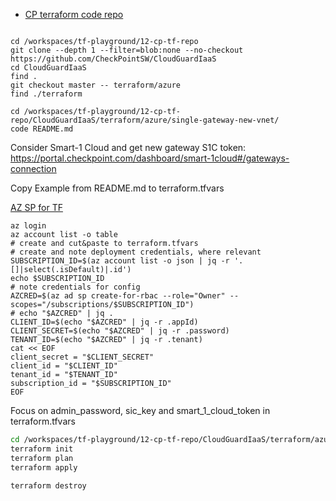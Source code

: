 
- [CP terraform code repo](https://github.com/CheckPointSW/CloudGuardIaaS/tree/master/terraform)

```shell

cd /workspaces/tf-playground/12-cp-tf-repo
git clone --depth 1 --filter=blob:none --no-checkout https://github.com/CheckPointSW/CloudGuardIaaS
cd CloudGuardIaaS
find .
git checkout master -- terraform/azure
find ./terraform

cd /workspaces/tf-playground/12-cp-tf-repo/CloudGuardIaaS/terraform/azure/single-gateway-new-vnet/
code README.md
```

Consider Smart-1 Cloud and get new gateway S1C token: https://portal.checkpoint.com/dashboard/smart-1cloud#/gateways-connection 

Copy Example from README.md to terraform.tfvars

[AZ SP for TF](https://gist.github.com/mkol5222/2e48e283c96fd6958583b4c828e09624)
```shell
az login
az account list -o table
# create and cut&paste to terraform.tfvars
# create and note deployment credentials, where relevant
SUBSCRIPTION_ID=$(az account list -o json | jq -r '.[]|select(.isDefault)|.id')
echo $SUBSCRIPTION_ID
# note credentials for config
AZCRED=$(az ad sp create-for-rbac --role="Owner" --scopes="/subscriptions/$SUBSCRIPTION_ID")
# echo "$AZCRED" | jq .
CLIENT_ID=$(echo "$AZCRED" | jq -r .appId)
CLIENT_SECRET=$(echo "$AZCRED" | jq -r .password)
TENANT_ID=$(echo "$AZCRED" | jq -r .tenant)
cat << EOF
client_secret = "$CLIENT_SECRET"
client_id = "$CLIENT_ID"
tenant_id = "$TENANT_ID"
subscription_id = "$SUBSCRIPTION_ID"
EOF
```

Focus on admin_password, sic_key and smart_1_cloud_token in terraform.tfvars

```bash
cd /workspaces/tf-playground/12-cp-tf-repo/CloudGuardIaaS/terraform/azure/single-gateway-new-vnet/
terraform init
terraform plan
terraform apply

terraform destroy
```